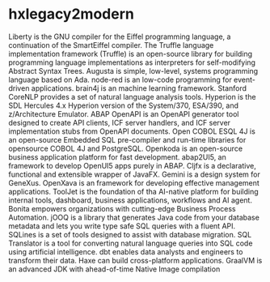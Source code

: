 # hxlegacy2modern

Liberty is the GNU compiler for the Eiffel programming language, a continuation of the SmartEiffel compiler. The Truffle language implementation framework (Truffle) is an open-source library for building programming language implementations as interpreters for self-modifying Abstract Syntax Trees. Augusta is simple, low-level, systems programming language based on Ada. node-red is an low-code programming for event-driven applications. brain4j is an machine learning framework. Stanford CoreNLP provides a set of natural language analysis tools. Hyperion is the SDL Hercules 4.x Hyperion version of the System/370, ESA/390, and z/Architecture Emulator. ABAP OpenAPI is an OpenAPI generator tool designed to create API clients, ICF server handlers, and ICF server implementation stubs from OpenAPI documents. Open COBOL ESQL 4J is an open-source Embedded SQL pre-compiler and run-time libraries for opensource COBOL 4J and PostgreSQL. Openkoda is an open-source business application platform for fast development. abap2UI5, an framework to develop OpenUI5 apps purely in ABAP. Cljfx is a declarative, functional and extensible wrapper of JavaFX. Gemini is a design system for GeneXus. OpenXava is an framework for developing effective management applications. ToolJet is the foundation of tha AI-native platform for building internal tools, dashboard, business applications, workflows and AI agent. Bonita empowers organizations with cutting-edge Business Process Automation. jOOQ is a library that generates Java code from your database metadata and lets you write type safe SQL queries with a fluent API. SQLines is a set of tools designed to assist with database migration. SQL Translator is a tool for converting natural language queries into SQL code using artificial intelligence. dbt enables data analysts and engineers to transform their data. Haxe can build cross-platform applications. GraalVM is an advanced JDK with ahead-of-time Native Image compilation